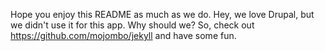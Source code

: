 Hope you enjoy this README as much as we do. Hey, we love Drupal, but we didn't use it for this app. Why should we? So, check out https://github.com/mojombo/jekyll and have some fun.

